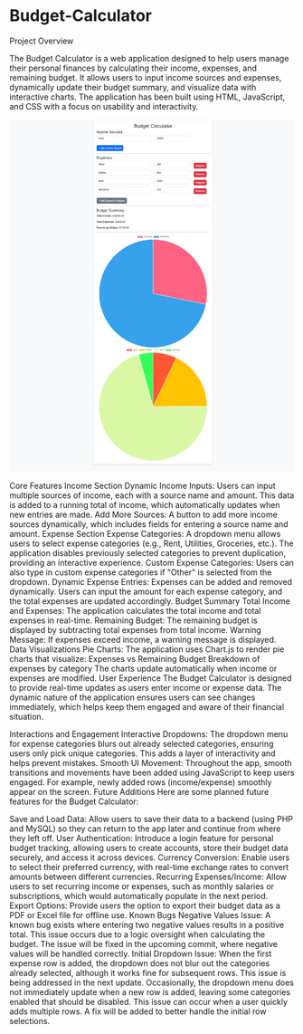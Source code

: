 # Budget-Calculator
Project Overview

The Budget Calculator is a web application designed to help users manage their personal finances by calculating their income, expenses, and remaining budget. It allows users to input income sources and expenses, dynamically update their budget summary, and visualize data with interactive charts. The application has been built using HTML, JavaScript, and CSS with a focus on usability and interactivity.

![Budget Calculator Screenshot](./Screenshot.png)

Core Features
Income Section
Dynamic Income Inputs: Users can input multiple sources of income, each with a source name and amount. This data is added to a running total of income, which automatically updates when new entries are made.
Add More Sources: A button to add more income sources dynamically, which includes fields for entering a source name and amount.
Expense Section
Expense Categories: A dropdown menu allows users to select expense categories (e.g., Rent, Utilities, Groceries, etc.). The application disables previously selected categories to prevent duplication, providing an interactive experience.
Custom Expense Categories: Users can also type in custom expense categories if "Other" is selected from the dropdown.
Dynamic Expense Entries: Expenses can be added and removed dynamically. Users can input the amount for each expense category, and the total expenses are updated accordingly.
Budget Summary
Total Income and Expenses: The application calculates the total income and total expenses in real-time.
Remaining Budget: The remaining budget is displayed by subtracting total expenses from total income.
Warning Message: If expenses exceed income, a warning message is displayed.
Data Visualizations
Pie Charts: The application uses Chart.js to render pie charts that visualize:
Expenses vs Remaining Budget
Breakdown of expenses by category
The charts update automatically when income or expenses are modified.
User Experience
The Budget Calculator is designed to provide real-time updates as users enter income or expense data. The dynamic nature of the application ensures users can see changes immediately, which helps keep them engaged and aware of their financial situation.

Interactions and Engagement
Interactive Dropdowns: The dropdown menu for expense categories blurs out already selected categories, ensuring users only pick unique categories. This adds a layer of interactivity and helps prevent mistakes.
Smooth UI Movement: Throughout the app, smooth transitions and movements have been added using JavaScript to keep users engaged. For example, newly added rows (income/expense) smoothly appear on the screen.
Future Additions
Here are some planned future features for the Budget Calculator:

Save and Load Data: Allow users to save their data to a backend (using PHP and MySQL) so they can return to the app later and continue from where they left off.
User Authentication: Introduce a login feature for personal budget tracking, allowing users to create accounts, store their budget data securely, and access it across devices.
Currency Conversion: Enable users to select their preferred currency, with real-time exchange rates to convert amounts between different currencies.
Recurring Expenses/Income: Allow users to set recurring income or expenses, such as monthly salaries or subscriptions, which would automatically populate in the next period.
Export Options: Provide users the option to export their budget data as a PDF or Excel file for offline use.
Known Bugs
Negative Values Issue: A known bug exists where entering two negative values results in a positive total. This issue occurs due to a logic oversight when calculating the budget. The issue will be fixed in the upcoming commit, where negative values will be handled correctly.
Initial Dropdown Issue: When the first expense row is added, the dropdown does not blur out the categories already selected, although it works fine for subsequent rows. This issue is being addressed in the next update.
Occasionally, the dropdown menu does not immediately update when a new row is added, leaving some categories enabled that should be disabled. This issue can occur when a user quickly adds multiple rows. A fix will be added to better handle the initial row selections.

